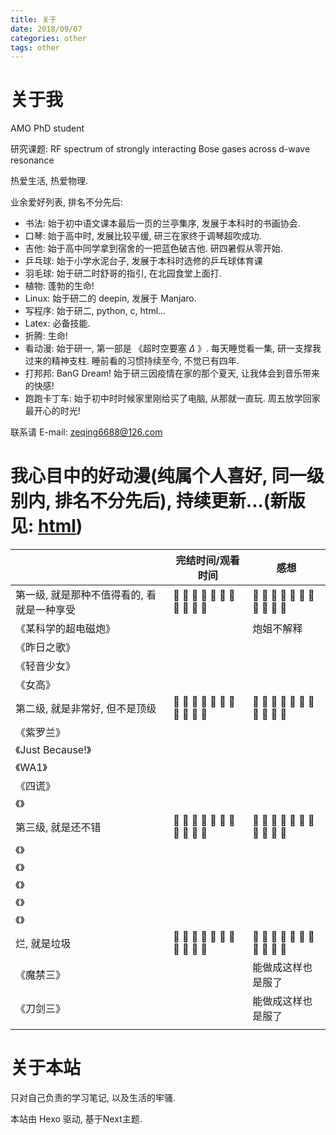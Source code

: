 ```yaml
---
title: 关于
date: 2018/09/07
categories: other
tags: other
---
```


# 关于我

AMO PhD student

研究课题: RF spectrum of strongly interacting Bose gases across d-wave resonance

热爱生活, 热爱物理.

业余爱好列表, 排名不分先后:

- 书法: 始于初中语文课本最后一页的兰亭集序, 发展于本科时的书画协会.
- 口琴: 始于高中时, 发展比较平缓, 研三在家终于调琴超吹成功.
- 吉他: 始于高中同学拿到宿舍的一把蓝色破吉他. 研四暑假从零开始.
- 乒乓球: 始于小学水泥台子, 发展于本科时选修的乒乓球体育课
- 羽毛球: 始于研二时舒哥的指引, 在北园食堂上面打.
- 植物: 蓬勃的生命!
- Linux: 始于研二的 deepin, 发展于 Manjaro.
- 写程序: 始于研二, python, c, html...
- Latex: 必备技能.
- 折腾: 生命!
- 看动漫: 始于研一, 第一部是 《超时空要塞 $\Delta$ 》. 每天睡觉看一集, 研一支撑我过来的精神支柱. 睡前看的习惯持续至今, 不觉已有四年.
- 打邦邦: BanG Dream!  始于研三因疫情在家的那个夏天, 让我体会到音乐带来的快感!
- 跑跑卡丁车: 始于初中时时候家里刚给买了电脑, 从那就一直玩. 周五放学回家最开心的时光!

联系请 E-mail: zeqing6688@126.com

# 我心目中的好动漫(纯属个人喜好, 同一级别内, 排名不分先后), 持续更新...(新版见: [html](../anime/anime.html))

|                         | 完结时间/观看时间                        | 感想                               |
| ----------------------- | -------------------------------- | -------------------------------- |
| 第一级, 就是那种不值得看的, 看就是一种享受 | 🍉 🍓 🍑 🍈 🍌 🍐 🍍 🍠 🍆 🍅 🌽 | 🍉 🍓 🍑 🍈 🍌 🍐 🍍 🍠 🍆 🍅 🌽 |
| 《某科学的超电磁炮》              |                                  | 炮姐不解释                            |
| 《昨日之歌》                  |                                  |                                  |
| 《轻音少女》                  |                                  |                                  |
| 《女高》                    |                                  |                                  |
| 第二级, 就是非常好, 但不是顶级       | 🍉 🍓 🍑 🍈 🍌 🍐 🍍 🍠 🍆 🍅 🌽 | 🍉 🍓 🍑 🍈 🍌 🍐 🍍 🍠 🍆 🍅 🌽 |
| 《紫罗兰》                   |                                  |                                  |
| 《Just Because!》         |                                  |                                  |
| 《WA1》                   |                                  |                                  |
| 《四谎》                    |                                  |                                  |
| 《》                      |                                  |                                  |
| 第三级, 就是还不错              | 🍉 🍓 🍑 🍈 🍌 🍐 🍍 🍠 🍆 🍅 🌽 | 🍉 🍓 🍑 🍈 🍌 🍐 🍍 🍠 🍆 🍅 🌽 |
| 《》                      |                                  |                                  |
| 《》                      |                                  |                                  |
| 《》                      |                                  |                                  |
| 《》                      |                                  |                                  |
| 《》                      |                                  |                                  |
| 烂, 就是垃圾                 | 🍉 🍓 🍑 🍈 🍌 🍐 🍍 🍠 🍆 🍅 🌽 | 🍉 🍓 🍑 🍈 🍌 🍐 🍍 🍠 🍆 🍅 🌽 |
| 《魔禁三》                   |                                  | 能做成这样也是服了                        |
| 《刀剑三》                   |                                  | 能做成这样也是服了                        |
|                         |                                  |                                  |

# 关于本站

只对自己负责的学习笔记, 以及生活的牢骚. 

本站由 Hexo 驱动, 基于Next主题.
